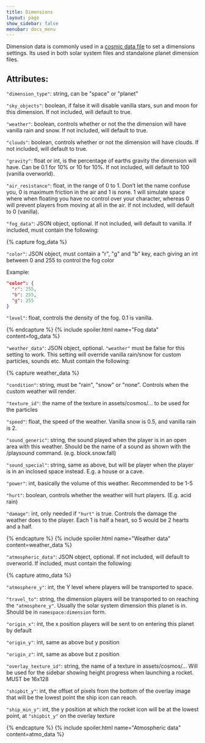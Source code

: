 ```yaml
---
title: Dimensions
layout: page
show_sidebar: false
menubar: docs_menu
---
```


Dimension data is commonly used in a [cosmic data file](/addonsupport/cosmicdata/) to set a dimensions settings. Its used in both solar system files and standalone planet dimension files.

## Attributes:

`"dimension_type"`: string, can be "space" or "planet"

`"sky_objects"`: boolean, if false it will disable vanilla stars, sun and moon for this dimension. If not included, will default to true.

`"weather"`: boolean, controls whether or not the the dimension will have vanilla rain and snow. If not included, will default to true.

`"clouds"`: boolean, controls whether or not the dimension will have clouds. If not included, will default to true.

`"gravity"`: float or int, is the percentage of earths gravity the dimension will have. Can be 0.1 for 10% or 10 for 10%. If not included, will default to 100 (vanilla overworld).

`"air_resistance"`: float, in the range of 0 to 1. Don’t let the name confuse you, 0 is maximum friction in the air and 1 is none. 1 will simulate space where when floating you have no control over your character, whereas 0 will prevent players from moving at all in the air. If not included, will default to 0 (vanilla).

`"fog_data"`: JSON object, optional. If not included, will default to vanilla. If included, must contain the following:

{% capture fog_data %}

`"color"`: JSON object, must contain a "r", "g" and "b" key, each giving an int between 0 and 255 to control the fog color

Example:
```json
"color": {
  "r": 255,
  "b": 255,
  "g": 255
}
```

`"level"`: float, controls the density of the fog. 0.1 is vanilla.

{% endcapture %} {% include spoiler.html name="Fog data" content=fog_data %}

`"weather_data"`: JSON object, optional. `"weather"` must be false for this setting to work. This setting will override vanilla rain/snow for custom particles, sounds etc. Must contain the following:

{% capture weather_data %}

`"condition"`: string, must be "rain", "snow" or "none". Controls when the custom weather will render.

`"texture_id"`: the name of the texture in assets/cosmos/... to be used for the particles

`"speed"`: float, the speed of the weather. Vanilla snow is 0.5, and vanilla rain is 2.

`"sound_generic"`: string, the sound played when the player is in an open area with this weather. Should be the name of a sound as shown with the /playsound command. (e.g. block.snow.fall)

`"sound_special"`: string, same as above, but will be player when the player is in an inclosed space instead. E.g. a house or a cave.

`"power"`: int, basically the volume of this weather. Recommended to be 1-5

`"hurt"`: boolean, controls whether the weather will hurt players. (E.g. acid rain)

`"damage"`: int, only needed if `"hurt"` is true. Controls the damage the weather does to the player. Each 1 is half a heart, so 5 would be 2 hearts and a half.

{% endcapture %} {% include spoiler.html name="Weather data" content=weather_data %}

`"atmospheric_data"`: JSON object, optional. If not included, will default to overworld. If included, must contain the following:

{% capture atmo_data %}

`"atmosphere_y"`: int, the Y level where players will be transported to space.

`"travel_to"`: string, the dimension players will be transported to on reaching the `"atmosphere_y"`. Usually the solar system dimension this planet is in. Should be in `namespace:dimension` form.

`"origin_x"`: int, the x position players will be sent to on entering this planet by default

`"origin_y"`: int, same as above but y position

`"origin_z"`: int, same as above but z position

`"overlay_texture_id"`: string, the name of a texture in assets/cosmos/... Will be used for the sidebar showing height progress when launching a rocket. MUST be 16x128 

`"shipbit_y"`: int, the offset of pixels from the bottom of the overlay image that will be the lowest point the ship icon can reach. 

`"ship_min_y"`: int, the y position at which the rocket icon will be at the lowest point, at `"shipbit_y"` on the overlay texture

{% endcapture %} {% include spoiler.html name="Atmospheric data" content=atmo_data %}
